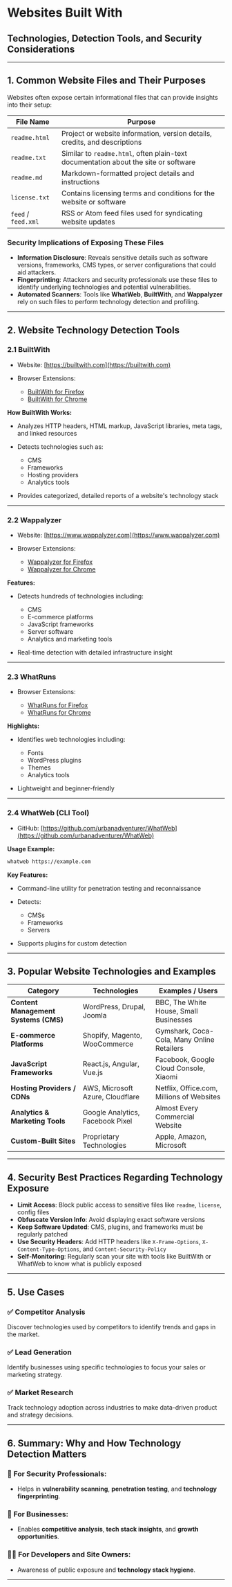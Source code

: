 
# Websites Built With

## Technologies, Detection Tools, and Security Considerations

---

## 1. Common Website Files and Their Purposes

Websites often expose certain informational files that can provide insights into their setup:

| File Name           | Purpose                                                                             |
| ------------------- | ----------------------------------------------------------------------------------- |
| `readme.html`       | Project or website information, version details, credits, and descriptions          |
| `readme.txt`        | Similar to `readme.html`, often plain-text documentation about the site or software |
| `readme.md`         | Markdown-formatted project details and instructions                                 |
| `license.txt`       | Contains licensing terms and conditions for the website or software                 |
| `feed` / `feed.xml` | RSS or Atom feed files used for syndicating website updates                         |

### Security Implications of Exposing These Files

* **Information Disclosure**: Reveals sensitive details such as software versions, frameworks, CMS types, or server configurations that could aid attackers.
* **Fingerprinting**: Attackers and security professionals use these files to identify underlying technologies and potential vulnerabilities.
* **Automated Scanners**: Tools like **WhatWeb**, **BuiltWith**, and **Wappalyzer** rely on such files to perform technology detection and profiling.

---

## 2. Website Technology Detection Tools

### 2.1 BuiltWith

* Website: [https://builtwith.com](https://builtwith.com)
* Browser Extensions:

  * [BuiltWith for Firefox](https://addons.mozilla.org/en-US/firefox/addon/builtwith/)
  * [BuiltWith for Chrome](https://chrome.google.com/webstore/detail/builtwith-technology-profi/nieblofcncapcplmihnnebcnlammbfmd)

**How BuiltWith Works:**

* Analyzes HTTP headers, HTML markup, JavaScript libraries, meta tags, and linked resources
* Detects technologies such as:

  * CMS
  * Frameworks
  * Hosting providers
  * Analytics tools
* Provides categorized, detailed reports of a website's technology stack

---

### 2.2 Wappalyzer

* Website: [https://www.wappalyzer.com](https://www.wappalyzer.com)
* Browser Extensions:

  * [Wappalyzer for Firefox](https://addons.mozilla.org/en-US/firefox/addon/wappalyzer/)
  * [Wappalyzer for Chrome](https://chrome.google.com/webstore/detail/wappalyzer-technology-pro/gppongmhjkpfnbhagpmjfkannfbllamg)

**Features:**

* Detects hundreds of technologies including:

  * CMS
  * E-commerce platforms
  * JavaScript frameworks
  * Server software
  * Analytics and marketing tools
* Real-time detection with detailed infrastructure insight

---

### 2.3 WhatRuns

* Browser Extensions:

  * [WhatRuns for Firefox](https://addons.mozilla.org/en-US/firefox/addon/whatruns/)
  * [WhatRuns for Chrome](https://chrome.google.com/webstore/detail/whatruns/cmkdbmfndkfgebldhnkbfhlneefdaaip)

**Highlights:**

* Identifies web technologies including:

  * Fonts
  * WordPress plugins
  * Themes
  * Analytics tools
* Lightweight and beginner-friendly

---

### 2.4 WhatWeb (CLI Tool)

* GitHub: [https://github.com/urbanadventurer/WhatWeb](https://github.com/urbanadventurer/WhatWeb)

**Usage Example:**

```bash
whatweb https://example.com
```

**Key Features:**

* Command-line utility for penetration testing and reconnaissance
* Detects:

  * CMSs
  * Frameworks
  * Servers
* Supports plugins for custom detection

---


## 3. Popular Website Technologies and Examples

| **Category**                         | **Technologies**                 | **Examples / Users**                       |
| ------------------------------------ | -------------------------------- | ------------------------------------------ |
| **Content Management Systems (CMS)** | WordPress, Drupal, Joomla        | BBC, The White House, Small Businesses     |
| **E-commerce Platforms**             | Shopify, Magento, WooCommerce    | Gymshark, Coca-Cola, Many Online Retailers |
| **JavaScript Frameworks**            | React.js, Angular, Vue.js        | Facebook, Google Cloud Console, Xiaomi     |
| **Hosting Providers / CDNs**         | AWS, Microsoft Azure, Cloudflare | Netflix, Office.com, Millions of Websites  |
| **Analytics & Marketing Tools**      | Google Analytics, Facebook Pixel | Almost Every Commercial Website            |
| **Custom-Built Sites**               | Proprietary Technologies         | Apple, Amazon, Microsoft                   |



---
## 4. Security Best Practices Regarding Technology Exposure

* **Limit Access**: Block public access to sensitive files like `readme`, `license`, config files
* **Obfuscate Version Info**: Avoid displaying exact software versions
* **Keep Software Updated**: CMS, plugins, and frameworks must be regularly patched
* **Use Security Headers**: Add HTTP headers like `X-Frame-Options`, `X-Content-Type-Options`, and `Content-Security-Policy`
* **Self-Monitoring**: Regularly scan your site with tools like BuiltWith or WhatWeb to know what is publicly exposed

---

## 5. Use Cases

### ✅ Competitor Analysis

Discover technologies used by competitors to identify trends and gaps in the market.

### ✅ Lead Generation

Identify businesses using specific technologies to focus your sales or marketing strategy.

### ✅ Market Research

Track technology adoption across industries to make data-driven product and strategy decisions.

---

## 6. Summary: Why and How Technology Detection Matters

### 🔐 For Security Professionals:

* Helps in **vulnerability scanning**, **penetration testing**, and **technology fingerprinting**.

### 🧠 For Businesses:

* Enables **competitive analysis**, **tech stack insights**, and **growth opportunities**.

### 👨‍💻 For Developers and Site Owners:

* Awareness of public exposure and **technology stack hygiene**.

---


